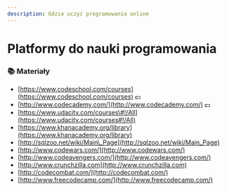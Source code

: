 ```yaml
---
description: Gdzie uczyć programowania online
---
```


# Platformy do nauki programowania

### 📚 Materiały

* [https://www.codeschool.com/courses](https://www.codeschool.com/courses) 💵
* [http://www.codecademy.com/](http://www.codecademy.com/) 💵
* [https://www.udacity.com/courses\#!/All](https://www.udacity.com/courses#!/All)
* [https://www.khanacademy.org/library](https://www.khanacademy.org/library)
* [http://sqlzoo.net/wiki/Main\_Page](http://sqlzoo.net/wiki/Main_Page)
* [http://www.codewars.com/](http://www.codewars.com/)
* [http://www.codeavengers.com/](http://www.codeavengers.com/)
* [http://www.crunchzilla.com](http://www.crunchzilla.com)
* [http://codecombat.com/](http://codecombat.com/)
* [http://www.freecodecamp.com/](http://www.freecodecamp.com/)

